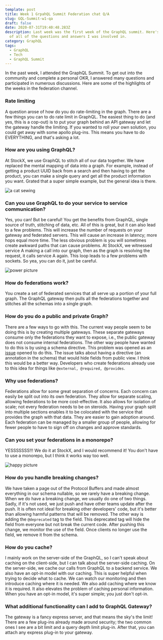 ```yaml
---
template: post
title: Week 1 GrpahQL Summit Federation chat Q/A
slug: GQL-Summit-w1-qa
draft: false
date: 2020-07-31T19:40:48.283Z
description: Last week was the first week of the GraphQL summit. Here's a recap
  of all of the questions and answers I was involved in.
category: GraphQL
tags:
  - GraphQL
  - Tech
  - GraphQL Summit
---
```

<!--StartFragment-->

In the past week, I attended the GraphQL Summit. To get out into the community and complete a personal OKR, I answered many questions and participated in numerous discussions. Here are some of the highlights of the weeks in the federation channel.

### Rate limiting

A question arose of how do you do rate-limiting in the graph. There are a few things you can to do rate limit in GraphQL. The easiest thing to do (and yes, this is a cop-out) is to put your graph behind an API gateway and let the gateway handle the limiting. If you wanted to roll your own solution, you could get away with some apollo plug-ins. This means you have to do EVERYTHING, and that's asking a lot.

### How are you using GraphQL?

At StockX, we use GraphQL to stitch all of our data together. We have replaced the mental mapping of data into a graph. For example, instead of getting a product UUID back from a search and then having to get the product, you can make a single query and get all the product information you want. Grated that a super simple example, but the general idea is there.

![a cat sewing](https://media.giphy.com/media/l41YqlWuKy3qhIWsw/giphy.gif)

### Can you use GraphQL to do your service to service communication?

Yes, you can! But be careful! You get the benefits from GraphQL, single source of truth, stitching of data, etc. All of this is great, but it can also lead to a few problems. This will increase the number of requests on your gateway and federated servers. This will cause an increase in latency; more hops equal more time. The less obvious problem is you will sometimes create awkward paths that can cause problems. At StockX, we witnessed service A making a call into our graph, then as the graph is resolving the request, it calls service A again. This loop leads to a few problems with sockets. So yea, you can do it, just be careful.

![power picture](https://i.ytimg.com/vi/QSKiDEMxUog/maxresdefault.jpg)

### How do federations work?

You create a set of federated services that all serve up a portion of your full graph. The GraphQL gateway then pulls all the federations together and stitches all the schemas into a single graph.

### How do you do a public and private Graph?

There are a few ways to go with this. The current way people seem to be doing this is by creating multiple gateways. These separate gateways consume only the federations they want to expose, i.e., the public gateway does not consume internal federations. The other way people have wanted to do this is by using a schema directive. This problem was opened as an [issue](https://github.com/apollographql/apollo-server/issues/2812) opened to do this. The issue talks about having a directive (an annotation in the schema) that would hide fields from public view. I think this would be a better way. Developers who create federations already use to this idea for things like `@external, @required, @provides`.

### Why use federations?

Federations allow for some great separation of concerns. Each concern can easily be split out into its own federation. They allow for separate scaling, allowing federations to be more cost-effective. It also allows for isolation of scale; not every federation needs to be on steroids. Having your graph split into multiple sections enables it to be colocated with the service that provides the graph with that data. They are easier to gain adoption around. Each federation can be managed by a smaller group of people, allowing for fewer people to have to sign off on changes and approve standards.

### Can you set your federations in a monorepo?

YESSSSSSS!!! We do it at StockX, and I would recommend it! You don't have to use a monorepo, but I think it works way too well.

![happy picture](https://media.giphy.com/media/UO5elnTqo4vSg/giphy.gif)

### How do you handle breaking changes?

We have taken a page out of the Protocol Buffers and made almost everything in our schema nullable, so we rarely have a breaking change. When we do have a breaking change, we usually do one of two things. Sadly, if it's not used, we just push and have other teams update after the push. It is often not ideal for breaking other developers' code, but it's better than allowing harmful patterns that will be removed. The other way is adding the `@deprecated` tag to the field. This deprecated tag will hide the field from everyone but not break the current code. After pushing this change, we monitor the use of the field. Once clients no longer use the field, we remove it from the schema.

### How do you cache?

I mainly work on the server-side of the GraphQL, so I can't speak about caching on the client-side, but I can talk about the server-side caching. On the server-side, we cache our calls from GraphQL to a backend service. We also have an opt-in model with our caching. This is super helpful when trying to decide what to cache. We can watch our monitoring and then introduce caching where it is needed. We also add caching where we know it is required. It also elevates the problem of caching personal information. When you have an opt-in model, it's super simple; you just don't opt-in.

### What additional functionality can I add to GraphQL Gateway?

The gateway is a fancy express server, and that means the sky's the limit! There are a few plug-ins already made around security; the two common ones I see are a bit limit and a query depth limit plug-in. After that, you can attach any express plug-in to your gateway.

<!--EndFragment-->